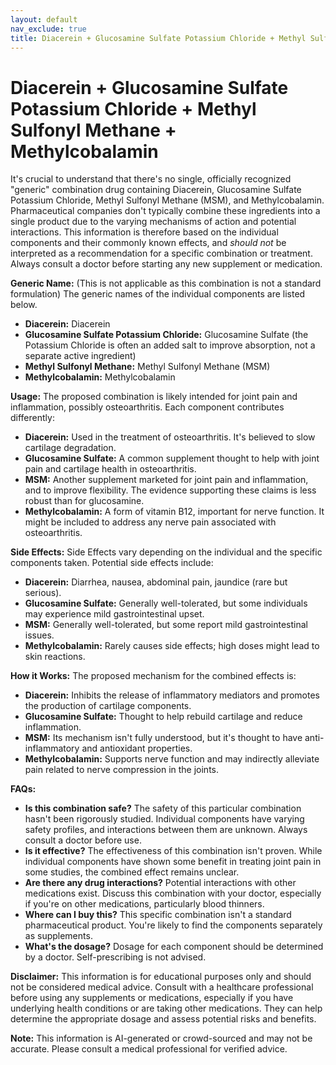 ```yaml
---
layout: default
nav_exclude: true
title: Diacerein + Glucosamine Sulfate Potassium Chloride + Methyl Sulfonyl Methane + Methylcobalamin
---
```


# Diacerein + Glucosamine Sulfate Potassium Chloride + Methyl Sulfonyl Methane + Methylcobalamin

It's crucial to understand that there's no single, officially recognized "generic" combination drug containing Diacerein, Glucosamine Sulfate Potassium Chloride, Methyl Sulfonyl Methane (MSM), and Methylcobalamin.  Pharmaceutical companies don't typically combine these ingredients into a single product due to the varying mechanisms of action and potential interactions.  This information is therefore based on the individual components and their commonly known effects, and *should not* be interpreted as a recommendation for a specific combination or treatment.  Always consult a doctor before starting any new supplement or medication.

**Generic Name:**  (This is not applicable as this combination is not a standard formulation)  The generic names of the individual components are listed below.

* **Diacerein:** Diacerein
* **Glucosamine Sulfate Potassium Chloride:** Glucosamine Sulfate (the Potassium Chloride is often an added salt to improve absorption, not a separate active ingredient)
* **Methyl Sulfonyl Methane:** Methyl Sulfonyl Methane (MSM)
* **Methylcobalamin:** Methylcobalamin


**Usage:**  The proposed combination is likely intended for joint pain and inflammation, possibly osteoarthritis. Each component contributes differently:

* **Diacerein:**  Used in the treatment of osteoarthritis.  It's believed to slow cartilage degradation.
* **Glucosamine Sulfate:** A common supplement thought to help with joint pain and cartilage health in osteoarthritis.
* **MSM:**  Another supplement marketed for joint pain and inflammation, and to improve flexibility. The evidence supporting these claims is less robust than for glucosamine.
* **Methylcobalamin:** A form of vitamin B12, important for nerve function.  It might be included to address any nerve pain associated with osteoarthritis.

**Side Effects:**  Side Effects vary depending on the individual and the specific components taken. Potential side effects include:

* **Diacerein:** Diarrhea, nausea, abdominal pain,  jaundice (rare but serious).
* **Glucosamine Sulfate:** Generally well-tolerated, but some individuals may experience mild gastrointestinal upset.
* **MSM:**  Generally well-tolerated, but some report mild gastrointestinal issues.
* **Methylcobalamin:** Rarely causes side effects; high doses might lead to skin reactions.

**How it Works:** The proposed mechanism for the combined effects is:

* **Diacerein:** Inhibits the release of inflammatory mediators and promotes the production of cartilage components.
* **Glucosamine Sulfate:**  Thought to help rebuild cartilage and reduce inflammation.
* **MSM:** Its mechanism isn't fully understood, but it's thought to have anti-inflammatory and antioxidant properties.
* **Methylcobalamin:** Supports nerve function and may indirectly alleviate pain related to nerve compression in the joints.

**FAQs:**

* **Is this combination safe?**  The safety of this particular combination hasn't been rigorously studied.  Individual components have varying safety profiles, and interactions between them are unknown.  Always consult a doctor before use.
* **Is it effective?** The effectiveness of this combination isn't proven.  While individual components have shown some benefit in treating joint pain in some studies, the combined effect remains unclear.
* **Are there any drug interactions?**  Potential interactions with other medications exist.  Discuss this combination with your doctor, especially if you're on other medications, particularly blood thinners.
* **Where can I buy this?** This specific combination isn't a standard pharmaceutical product.  You're likely to find the components separately as supplements.
* **What's the dosage?**  Dosage for each component should be determined by a doctor.  Self-prescribing is not advised.

**Disclaimer:** This information is for educational purposes only and should not be considered medical advice. Consult with a healthcare professional before using any supplements or medications, especially if you have underlying health conditions or are taking other medications.  They can help determine the appropriate dosage and assess potential risks and benefits.


**Note:** This information is AI-generated or crowd-sourced and may not be accurate. Please consult a medical professional for verified advice.